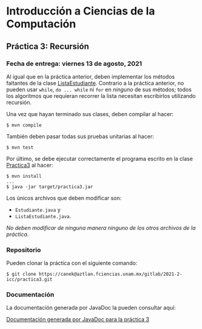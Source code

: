 Introducción a Ciencias de la Computación
=========================================

Práctica 3: Recursión
---------------------

### Fecha de entrega: viernes 13 de agosto, 2021

Al igual que en la práctica anterior, deben implementar los métodos faltantes de
la clase
[ListaEstudiante](https://aztlan.fciencias.unam.mx/gitlab/2021-2-icc/practica3/blob/master/src/main/java/mx/unam/ciencias/icc/ListaEstudiante.java).
Contrario a la práctica anterior, no pueden usar `while`, `do ... while` ni
`for` en *ninguno* de sus métodos; todos los algoritmos que requieran recorrer
la lista necesitan escribirlos utilizando recursión.

Una vez que hayan terminado sus clases, deben compilar al hacer:

```
$ mvn compile
```

También deben pasar todas sus pruebas unitarias al hacer:

```
$ mvn test
```

Por último, se debe ejecutar correctamente el programa escrito en la clase
[Practica3](https://aztlan.fciencias.unam.mx/gitlab/2021-2-icc/practica3/blob/master/src/main/java/mx/unam/ciencias/icc/Practica3.java)
al hacer:

```
$ mvn install
...
$ java -jar target/practica3.jar
```

Los únicos archivos que deben modificar son:

* `Estudiante.java` y
* `ListaEstudiante.java`.

*No deben modificar de ninguna manera ninguno de los otros archivos de la práctica*.

### Repositorio

Pueden clonar la práctica con el siguiente comando:

```
$ git clone https://canek@aztlan.fciencias.unam.mx/gitlab/2021-2-icc/practica3.git
```

### Documentación

La documentación generada por JavaDoc la pueden consultar aquí:

[Documentación generada por JavaDoc para la práctica
3](https://aztlan.fciencias.unam.mx/~canek/2021-2-icc/practica3/apidocs/index.html)

